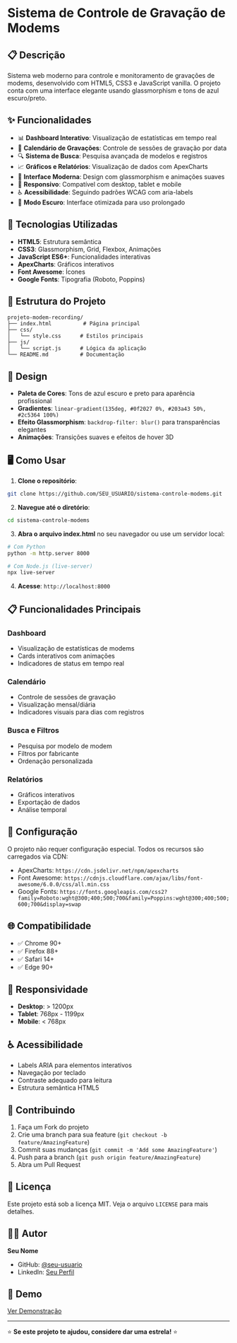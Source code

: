 # Sistema de Controle de Gravação de Modems

## 📋 Descrição

Sistema web moderno para controle e monitoramento de gravações de modems, desenvolvido com HTML5, CSS3 e JavaScript vanilla. O projeto conta com uma interface elegante usando glassmorphism e tons de azul escuro/preto.

## ✨ Funcionalidades

- 📊 **Dashboard Interativo**: Visualização de estatísticas em tempo real
- 📅 **Calendário de Gravações**: Controle de sessões de gravação por data
- 🔍 **Sistema de Busca**: Pesquisa avançada de modelos e registros
- 📈 **Gráficos e Relatórios**: Visualização de dados com ApexCharts
- 🎨 **Interface Moderna**: Design com glassmorphism e animações suaves
- 📱 **Responsivo**: Compatível com desktop, tablet e mobile
- ♿ **Acessibilidade**: Seguindo padrões WCAG com aria-labels
- 🌙 **Modo Escuro**: Interface otimizada para uso prolongado

## 🚀 Tecnologias Utilizadas

- **HTML5**: Estrutura semântica
- **CSS3**: Glassmorphism, Grid, Flexbox, Animações
- **JavaScript ES6+**: Funcionalidades interativas
- **ApexCharts**: Gráficos interativos
- **Font Awesome**: Ícones
- **Google Fonts**: Tipografia (Roboto, Poppins)

## 📁 Estrutura do Projeto

```
projeto-modem-recording/
├── index.html          # Página principal
├── css/
│   └── style.css      # Estilos principais
├── js/
│   └── script.js      # Lógica da aplicação
└── README.md          # Documentação
```

## 🎨 Design

- **Paleta de Cores**: Tons de azul escuro e preto para aparência profissional
- **Gradientes**: `linear-gradient(135deg, #0f2027 0%, #203a43 50%, #2c5364 100%)`
- **Efeito Glassmorphism**: `backdrop-filter: blur()` para transparências elegantes
- **Animações**: Transições suaves e efeitos de hover 3D

## 🖥️ Como Usar

1. **Clone o repositório**:
```bash
git clone https://github.com/SEU_USUARIO/sistema-controle-modems.git
```

2. **Navegue até o diretório**:
```bash
cd sistema-controle-modems
```

3. **Abra o arquivo index.html** no seu navegador ou use um servidor local:
```bash
# Com Python
python -m http.server 8000

# Com Node.js (live-server)
npx live-server
```

4. **Acesse**: `http://localhost:8000`

## 📋 Funcionalidades Principais

### Dashboard
- Visualização de estatísticas de modems
- Cards interativos com animações
- Indicadores de status em tempo real

### Calendário
- Controle de sessões de gravação
- Visualização mensal/diária
- Indicadores visuais para dias com registros

### Busca e Filtros
- Pesquisa por modelo de modem
- Filtros por fabricante
- Ordenação personalizada

### Relatórios
- Gráficos interativos
- Exportação de dados
- Análise temporal

## 🔧 Configuração

O projeto não requer configuração especial. Todos os recursos são carregados via CDN:

- ApexCharts: `https://cdn.jsdelivr.net/npm/apexcharts`
- Font Awesome: `https://cdnjs.cloudflare.com/ajax/libs/font-awesome/6.0.0/css/all.min.css`
- Google Fonts: `https://fonts.googleapis.com/css2?family=Roboto:wght@300;400;500;700&family=Poppins:wght@300;400;500;600;700&display=swap`

## 🌐 Compatibilidade

- ✅ Chrome 90+
- ✅ Firefox 88+
- ✅ Safari 14+
- ✅ Edge 90+

## 📱 Responsividade

- **Desktop**: > 1200px
- **Tablet**: 768px - 1199px  
- **Mobile**: < 768px

## ♿ Acessibilidade

- Labels ARIA para elementos interativos
- Navegação por teclado
- Contraste adequado para leitura
- Estrutura semântica HTML5

## 🤝 Contribuindo

1. Faça um Fork do projeto
2. Crie uma branch para sua feature (`git checkout -b feature/AmazingFeature`)
3. Commit suas mudanças (`git commit -m 'Add some AmazingFeature'`)
4. Push para a branch (`git push origin feature/AmazingFeature`)
5. Abra um Pull Request

## 📄 Licença

Este projeto está sob a licença MIT. Veja o arquivo `LICENSE` para mais detalhes.

## 👨‍💻 Autor

**Seu Nome**
- GitHub: [@seu-usuario](https://github.com/seu-usuario)
- LinkedIn: [Seu Perfil](https://linkedin.com/in/seu-perfil)

## 🚀 Demo

[Ver Demonstração](https://seu-usuario.github.io/sistema-controle-modems)

---

⭐ **Se este projeto te ajudou, considere dar uma estrela!** ⭐ 